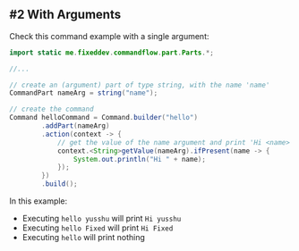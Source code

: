 ## #2 With Arguments

Check this command example with a single argument:

<!--@formatter:off-->
```java
import static me.fixeddev.commandflow.part.Parts.*;

//...

// create an (argument) part of type string, with the name 'name'
CommandPart nameArg = string("name");

// create the command
Command helloCommand = Command.builder("hello")
        .addPart(nameArg)
        .action(context -> {
            // get the value of the name argument and print 'Hi <name>'
            context.<String>getValue(nameArg).ifPresent(name -> {
                System.out.println("Hi " + name);
            });
        })
        .build();
```
<!--@formatter:on-->

In this example:
- Executing `hello yusshu` will print `Hi yusshu`
- Executing `hello Fixed` will print `Hi Fixed`
- Executing `hello` will print nothing